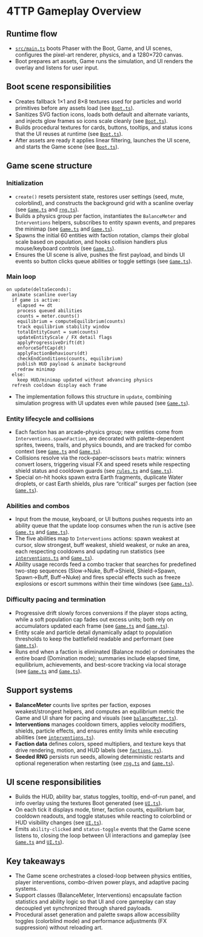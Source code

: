 # 4TTP Gameplay Overview

## Runtime flow
- [`src/main.ts`](../src/main.ts#L1-L24) boots Phaser with the Boot, Game, and UI scenes, configures the pixel-art renderer, physics, and a 1280×720 canvas.
- Boot prepares art assets, Game runs the simulation, and UI renders the overlay and listens for user input.

## Boot scene responsibilities
- Creates fallback 1×1 and 8×8 textures used for particles and world primitives before any assets load (see [`Boot.ts`](../src/scenes/Boot.ts#L44-L60)).
- Sanitizes SVG faction icons, loads both default and alternate variants, and injects glow frames so icons scale cleanly (see [`Boot.ts`](../src/scenes/Boot.ts#L11-L101)).
- Builds procedural textures for cards, buttons, tooltips, and status icons that the UI reuses at runtime (see [`Boot.ts`](../src/scenes/Boot.ts#L122-L200)).
- After assets are ready it applies linear filtering, launches the UI scene, and starts the Game scene (see [`Boot.ts`](../src/scenes/Boot.ts#L38-L101)).

## Game scene structure
### Initialization
- `create()` resets persistent state, restores user settings (seed, mute, colorblind), and constructs the background grid with a scanline overlay (see [`Game.ts`](../src/scenes/Game.ts#L136-L184) and [`rng.ts`](../src/utils/rng.ts#L1-L48)).
- Builds a physics group per faction, instantiates the `BalanceMeter` and `Interventions` helpers, subscribes to entity spawn events, and prepares the minimap (see [`Game.ts`](../src/scenes/Game.ts#L145-L169) and [`Game.ts`](../src/scenes/Game.ts#L478-L499)).
- Spawns the initial 60 entities with faction rotation, clamps their global scale based on population, and hooks collision handlers plus mouse/keyboard controls (see [`Game.ts`](../src/scenes/Game.ts#L418-L535)).
- Ensures the UI scene is alive, pushes the first payload, and binds UI events so button clicks queue abilities or toggle settings (see [`Game.ts`](../src/scenes/Game.ts#L185-L275)).

### Main loop
```pseudo
on update(deltaSeconds):
  animate scanline overlay
  if game is active:
    elapsed += dt
    process queued abilities
    counts = meter.counts()
    equilibrium = computeEquilibrium(counts)
    track equilibrium stability window
    totalEntityCount = sum(counts)
    updateEntityScale / FX detail flags
    applyProgressiveDrift(dt)
    enforceSoftCap(dt)
    applyFactionBehaviours(dt)
    checkEndConditions(counts, equilibrium)
    publish HUD payload & animate background
    redraw minimap
  else:
    keep HUD/minimap updated without advancing physics
  refresh cooldown display each frame
```
- The implementation follows this structure in `update`, combining simulation progress with UI updates even while paused (see [`Game.ts`](../src/scenes/Game.ts#L277-L311)).

### Entity lifecycle and collisions
- Each faction has an arcade-physics group; new entities come from `Interventions.spawnFaction`, are decorated with palette-dependent sprites, tweens, trails, and physics bounds, and are tracked for combo context (see [`Game.ts`](../src/scenes/Game.ts#L401-L499) and [`Game.ts`](../src/scenes/Game.ts#L1230-L1466)).
- Collisions resolve via the rock–paper–scissors `beats` matrix: winners convert losers, triggering visual FX and speed resets while respecting shield status and cooldown guards (see [`rules.ts`](../src/core/rules.ts#L1-L19) and [`Game.ts`](../src/scenes/Game.ts#L452-L692)).
- Special on-hit hooks spawn extra Earth fragments, duplicate Water droplets, or cast Earth shields, plus rare “critical” surges per faction (see [`Game.ts`](../src/scenes/Game.ts#L649-L995)).

### Abilities and combos
- Input from the mouse, keyboard, or UI buttons pushes requests into an ability queue that the update loop consumes when the run is active (see [`Game.ts`](../src/scenes/Game.ts#L501-L535) and [`Game.ts`](../src/scenes/Game.ts#L313-L344)).
- The five abilities map to `Interventions` actions: spawn weakest at cursor, slow strongest, buff weakest, shield weakest, or nuke an area, each respecting cooldowns and updating run statistics (see [`interventions.ts`](../src/systems/interventions.ts#L109-L196) and [`Game.ts`](../src/scenes/Game.ts#L537-L598)).
- Ability usage records feed a combo tracker that searches for predefined two-step sequences (Slow→Nuke, Buff→Shield, Shield→Spawn, Spawn→Buff, Buff→Nuke) and fires special effects such as freeze explosions or escort summons within their time windows (see [`Game.ts`](../src/scenes/Game.ts#L52-L643)).

### Difficulty pacing and termination
- Progressive drift slowly forces conversions if the player stops acting, while a soft population cap fades out excess units; both rely on accumulators updated each frame (see [`Game.ts`](../src/scenes/Game.ts#L594-L741) and [`Game.ts`](../src/scenes/Game.ts#L1342-L1516)).
- Entity scale and particle detail dynamically adapt to population thresholds to keep the battlefield readable and performant (see [`Game.ts`](../src/scenes/Game.ts#L1444-L1476)).
- Runs end when a faction is eliminated (Balance mode) or dominates the entire board (Domination mode); summaries include elapsed time, equilibrium, achievements, and best-score tracking via local storage (see [`Game.ts`](../src/scenes/Game.ts#L1149-L1208) and [`Game.ts`](../src/scenes/Game.ts#L1211-L1238)).

## Support systems
- **BalanceMeter** counts live sprites per faction, exposes weakest/strongest helpers, and computes an equilibrium metric the Game and UI share for pacing and visuals (see [`balanceMeter.ts`](../src/systems/balanceMeter.ts#L1-L66)).
- **Interventions** manages cooldown timers, applies velocity modifiers, shields, particle effects, and ensures entity limits while executing abilities (see [`interventions.ts`](../src/systems/interventions.ts#L75-L196)).
- **Faction data** defines colors, speed multipliers, and texture keys that drive rendering, motion, and HUD labels (see [`factions.ts`](../src/core/factions.ts#L1-L25)).
- **Seeded RNG** persists run seeds, allowing deterministic restarts and optional regeneration when restarting (see [`rng.ts`](../src/utils/rng.ts#L1-L64) and [`Game.ts`](../src/scenes/Game.ts#L346-L369)).

## UI scene responsibilities
- Builds the HUD, ability bar, status toggles, tooltip, end-of-run panel, and info overlay using the textures Boot generated (see [`UI.ts`](../src/scenes/UI.ts#L45-L102)).
- On each tick it displays mode, timer, faction counts, equilibrium bar, cooldown readouts, and toggle statuses while reacting to colorblind or HUD visibility changes (see [`UI.ts`](../src/scenes/UI.ts#L103-L200)).
- Emits `ability-clicked` and `status-toggle` events that the Game scene listens to, closing the loop between UI interactions and gameplay (see [`Game.ts`](../src/scenes/Game.ts#L216-L275) and [`UI.ts`](../src/scenes/UI.ts#L86-L200)).

## Key takeaways
- The Game scene orchestrates a closed-loop between physics entities, player interventions, combo-driven power plays, and adaptive pacing systems.
- Support classes (BalanceMeter, Interventions) encapsulate faction statistics and ability logic so that UI and core gameplay can stay decoupled yet synchronized through shared payloads.
- Procedural asset generation and palette swaps allow accessibility toggles (colorblind mode) and performance adjustments (FX suppression) without reloading art.
